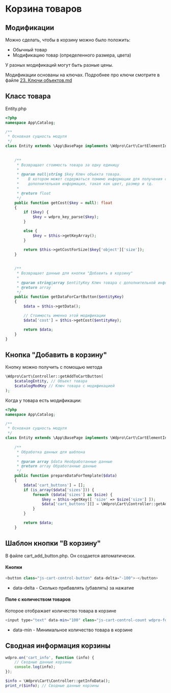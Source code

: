 # Корзина товаров

## Модификации

Можно сделать, чтобы в корзину можно было положить:

* Обычный товар
* Модификацию товар (определенного размера, цвета)

У разных модификаций могут быть разные цены.

Модификации основаны на ключах. Подробнее про ключи смотрите в файле [23. Ключи объектов.md](https://github.com/mavlutovr/wordpressmvc/blob/master/Wiki/23.%20%D0%9A%D0%BB%D1%8E%D1%87%D0%B8%20%D0%BE%D0%B1%D1%8A%D0%B5%D0%BA%D1%82%D0%BE%D0%B2.md)

## Класс товара

Entity.php

```php
<?php
namespace App\Catalog;

/**
 * Основная сущность модуля
 */
class Entity extends \App\BasePage implements \Wdpro\Cart\CartElementInterface {
    
    
    /**
	 * Возвращает стоимость товара за одну единицу
	 *
	 * @param null|string $key Ключ объекта товара.
	 *    В котором может содержаться помимо информации для получения самого объекта товара,
	 *    дополнительная информация, такая как цвет, размер и тд.
	 *
	 * @return float
	 */
	public function getCost($key = null): float
	{
		if ($key) {
			$key = wdpro_key_parse($key);
		}

		else {
			$key = $this->getKeyArray();
		}

		return $this->getCostForSize($key['object']['size']);
	}
    
    
    /**
	 * Возвращает данные для кнопки "Добавить в корзину"
	 *
	 * @param string|array $entityKey Ключ товара с дополнительной информацией, такой как цвет, размер и тп.
	 * @return array
	 */
	public function getDataForCartButton($entityKey)
	{
		$data = $this->getData();

        // Стоимость именно этой модификации
		$data['cost'] = $this->getCost($entityKey);

		return $data;
	}
}
```



## Кнопка "Добавить в корзину"

Кнопку можно получить с помощью метода 

```php
\Wdpro\Cart\Controller::getAddToCartButton(
    $catalogEntity, // Объект товара
    $catalogModKey // Ключ товара с модификацией
);
```

Когда у товара есть модификации:

```php
<?php
namespace App\Catalog;

/**
 * Основная сущность модуля
 */
class Entity extends \App\BasePage implements \Wdpro\Cart\CartElementInterface {
    
	/**
	 * Обработка данных для шаблона
	 *
	 * @param array $data Необработанные данные
	 * @return array Обработанные данные
	 */
    public function prepareDataForTemplate($data)
	{
		$data['cart_buttons'] = [];
		if (is_array($data['sizes'])) {
			foreach ($data['sizes'] as $size) {
				$key = $this->getKey([ 'size' => $size['size'] ]);
				$data['cart_buttons'][] = \Wdpro\Cart\Controller::getAddToCartButton($this, $key);
			}
		}

		return $data;
	}
```



## Шаблон кнопки "В корзину"

В файле cart_add_button.php. Он создается автоматически.

#### Кнопки

```php
<button class="js-cart-control-button" data-delta="-100">-</button>
```

* data-delta - Сколько прибавлять (убавлять) за нажатие

#### Поле с количеством товаров

Которое отображает количество товара в корзине

```php
<input type="text" data-min="100" class="js-cart-control-count wdpro-form-input" value="<?=($data['added']['count']) ? $data['added']['count'] : '0'?>" inputmode="numeric">
```

* data-min - Минимальное количество товара в корзине



## Сводная информация корзины

```javascript
wdpro.on('cart_info', function (info) {
    // Сводные данные корзины
    console.log(info);
});
```

```php
$info = \Wdpro\Cart\Controller::getInfoData();
print_r($info); // Сводные данные корзины
```




